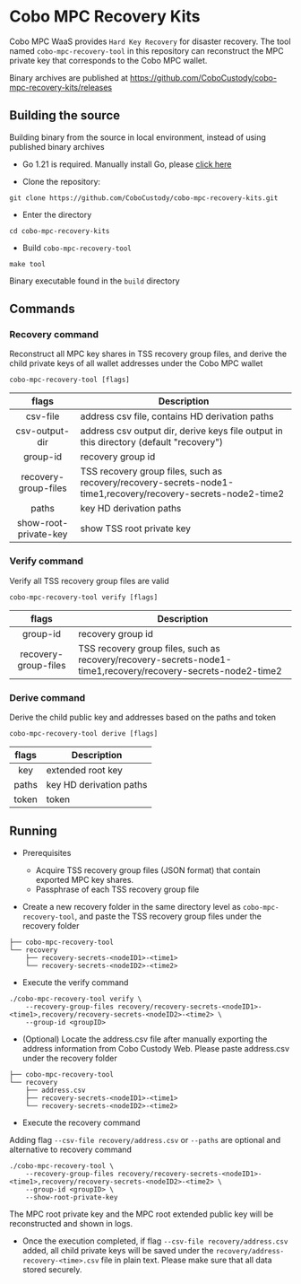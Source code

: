 # Cobo MPC Recovery Kits

Cobo MPC WaaS provides `Hard Key Recovery` for disaster recovery. The tool named `cobo-mpc-recovery-tool`
in this repository can reconstruct the MPC private key that corresponds to the Cobo MPC wallet.

Binary archives are published at https://github.com/CoboCustody/cobo-mpc-recovery-kits/releases

## Building the source

Building binary from the source in local environment, instead of using published binary archives

* Go 1.21 is required. Manually install Go, please [click here](https://go.dev/doc/install)

* Clone the repository:

```
git clone https://github.com/CoboCustody/cobo-mpc-recovery-kits.git
```
* Enter the directory
```
cd cobo-mpc-recovery-kits
```

* Build `cobo-mpc-recovery-tool`
```
make tool
```
Binary executable found in the `build` directory

## Commands

### Recovery command

Reconstruct all MPC key shares in TSS recovery group files, and derive the child private keys of all wallet addresses under the Cobo MPC wallet

```
cobo-mpc-recovery-tool [flags]
```
|         flags         | Description                                                                                                   |
|:---------------------:|---------------------------------------------------------------------------------------------------------------|
|       csv-file        | address csv file, contains HD derivation paths                                                                |
|    csv-output-dir     | address csv output dir, derive keys file output in this directory (default "recovery")                        |
|       group-id        | recovery group id                                                                                             |
| recovery-group-files  | TSS recovery group files, such as recovery/recovery-secrets-node1-time1,recovery/recovery-secrets-node2-time2 |
|         paths         | key HD derivation paths                                                                                       |
| show-root-private-key | show TSS root private key                                                                                     |

### Verify command

Verify all TSS recovery group files are valid

```
cobo-mpc-recovery-tool verify [flags]
```

|        flags         | Description                                                                                                   |
|:--------------------:|---------------------------------------------------------------------------------------------------------------|
|       group-id       | recovery group id                                                                                             |
| recovery-group-files | TSS recovery group files, such as recovery/recovery-secrets-node1-time1,recovery/recovery-secrets-node2-time2 |

### Derive command

Derive the child public key and addresses based on the paths and token

```
cobo-mpc-recovery-tool derive [flags]
```

| flags | Description             |
|:-----:|-------------------------|
|  key  | extended root key       |
| paths | key HD derivation paths |
| token | token                   |

## Running

* Prerequisites

  * Acquire TSS recovery group files (JSON format) that contain exported MPC key shares.
  * Passphrase of each TSS recovery group file

* Create a new recovery folder in the same directory level as `cobo-mpc-recovery-tool`, and paste the TSS recovery group files
under the recovery folder

```
├── cobo-mpc-recovery-tool
└── recovery
    ├── recovery-secrets-<nodeID1>-<time1>
    └── recovery-secrets-<nodeID2>-<time2>
```

* Execute the verify command

```
./cobo-mpc-recovery-tool verify \
    --recovery-group-files recovery/recovery-secrets-<nodeID1>-<time1>,recovery/recovery-secrets-<nodeID2>-<time2> \
    --group-id <groupID>
```

* (Optional) Locate the address.csv file after manually exporting the address information from Cobo Custody Web.
Please paste address.csv under the recovery folder
```
├── cobo-mpc-recovery-tool
└── recovery
    ├── address.csv
    ├── recovery-secrets-<nodeID1>-<time1>
    └── recovery-secrets-<nodeID2>-<time2>
```

* Execute the recovery command

Adding flag `--csv-file recovery/address.csv` or `--paths` are optional and alternative to recovery command

```
./cobo-mpc-recovery-tool \
    --recovery-group-files recovery/recovery-secrets-<nodeID1>-<time1>,recovery/recovery-secrets-<nodeID2>-<time2> \
    --group-id <groupID> \
    --show-root-private-key
```
The MPC root private key and the MPC root extended public key will be reconstructed and shown in logs.

* Once the execution completed, if flag `--csv-file recovery/address.csv` added, all child private keys will be saved
under the `recovery/address-recovery-<time>.csv` file in plain text.
Please make sure that all data stored securely.
